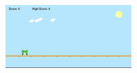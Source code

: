 <p align="center">
  <img src="https://github.com/manasa309/hopper/blob/master/FrogRun-ChromeDinoasFrog2025-10-2621-01-33-ezgif.com-crop.gif" alt="FrogRun Demo" width="400"/>
</p>
